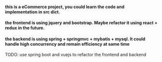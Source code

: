 #### this is a eCommerce project, you could learn the code and implementation in src dict.

#### the frontend is using jquery and bootstrap. Maybe refactor it using react + redux in the future.

#### the backend is using spring + springmvc + mybatis + mysql. It could handle high concurrency and remain efficiency at same time




TODO: use spring boot and vuejs to refactor the frontend and backend
